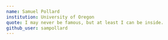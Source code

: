 ```yaml
---
name: Samuel Pollard
institution: University of Oregon
quote: I may never be famous, but at least I can be inside.
github_user: sampollard
---
```

